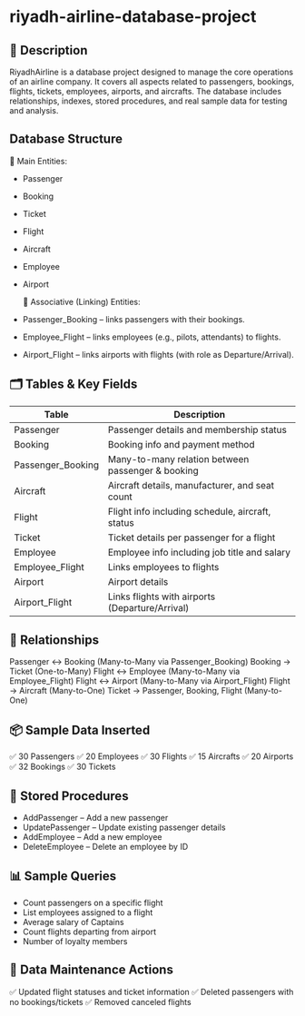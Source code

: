 # riyadh-airline-database-project

## 📝 Description
RiyadhAirline is a database project designed to manage the core operations of an airline company. It covers all aspects related to passengers, bookings, flights, tickets, employees, airports, and aircrafts. The database includes relationships, indexes, stored procedures, and real sample data for testing and analysis.


## Database Structure
🔹 Main Entities:
- Passenger
- Booking
- Ticket
- Flight
- Aircraft
- Employee
- Airport
  
  🔹 Associative (Linking) Entities:
- Passenger_Booking – links passengers with their bookings.
- Employee_Flight – links employees (e.g., pilots, attendants) to flights.
- Airport_Flight – links airports with flights (with role as Departure/Arrival).


  
## 🗂️ Tables & Key Fields
| Table              | Description                                      |
|--------------------|--------------------------------------------------|
| Passenger          | Passenger details and membership status          |
| Booking            | Booking info and payment method                  |
| Passenger_Booking  | Many-to-many relation between passenger & booking|
| Aircraft           | Aircraft details, manufacturer, and seat count   |
| Flight             | Flight info including schedule, aircraft, status |
| Ticket             | Ticket details per passenger for a flight        |
| Employee           | Employee info including job title and salary     |
| Employee_Flight    | Links employees to flights                       |
| Airport            | Airport details                                  |
| Airport_Flight     | Links flights with airports (Departure/Arrival)  |




## 🧠 Relationships
Passenger ↔ Booking (Many-to-Many via Passenger_Booking)
Booking → Ticket (One-to-Many)
Flight ↔ Employee (Many-to-Many via Employee_Flight)
Flight ↔ Airport (Many-to-Many via Airport_Flight)
Flight → Aircraft (Many-to-One)
Ticket → Passenger, Booking, Flight (Many-to-One)


## 📦 Sample Data Inserted
✅ 30 Passengers
✅ 20 Employees
✅ 30 Flights
✅ 15 Aircrafts
✅ 20 Airports
✅ 32 Bookings
✅ 30 Tickets


## 🔄 Stored Procedures
- AddPassenger – Add a new passenger
- UpdatePassenger – Update existing passenger details
- AddEmployee – Add a new employee
- DeleteEmployee – Delete an employee by ID


## 📊 Sample Queries
- Count passengers on a specific flight
- List employees assigned to a flight
- Average salary of Captains
- Count flights departing from airport
- Number of loyalty members

  
## 🧼 Data Maintenance Actions
✅ Updated flight statuses and ticket information
✅ Deleted passengers with no bookings/tickets
✅ Removed canceled flights


